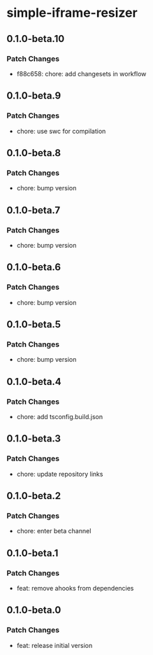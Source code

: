 # simple-iframe-resizer

## 0.1.0-beta.10

### Patch Changes

- f88c658: chore: add changesets in workflow

## 0.1.0-beta.9

### Patch Changes

- chore: use swc for compilation

## 0.1.0-beta.8

### Patch Changes

- chore: bump version

## 0.1.0-beta.7

### Patch Changes

- chore: bump version

## 0.1.0-beta.6

### Patch Changes

- chore: bump version

## 0.1.0-beta.5

### Patch Changes

- chore: bump version

## 0.1.0-beta.4

### Patch Changes

- chore: add tsconfig.build.json

## 0.1.0-beta.3

### Patch Changes

- chore: update repository links

## 0.1.0-beta.2

### Patch Changes

- chore: enter beta channel

## 0.1.0-beta.1

### Patch Changes

- feat: remove ahooks from dependencies

## 0.1.0-beta.0

### Patch Changes

- feat: release initial version

